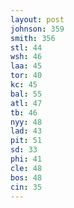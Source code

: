 ```yaml
---
layout: post
johnson: 359
smith: 356
stl: 44
wsh: 46
laa: 45
tor: 40
kc: 45
bal: 55
atl: 47
tb: 46
nyy: 48
lad: 43
pit: 51
sd: 33
phi: 41
cle: 48
bos: 48
cin: 35
---
```

